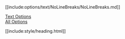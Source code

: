 [[include:options/text/NoLineBreaks/NoLineBreaks.md]]

[Text Options](../)  
[All Options](../../)

[[include:style/heading.html]]